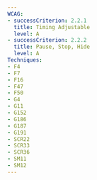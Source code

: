 ```yaml
---
WCAG: 
- successCriterion: 2.2.1
  title: Timing Adjustable
  level: A
- successCriterion: 2.2.2
  title: Pause, Stop, Hide
  level: A
Techniques:
- F4
- F7
- F16
- F47
- F50
- G4
- G11
- G152
- G186
- G187
- G191
- SCR22
- SCR33
- SCR36
- SM11
- SM12
---
```


